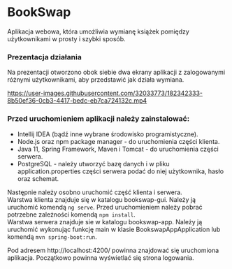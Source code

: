 # BookSwap

Aplikacja webowa, która umożliwia wymianę książek pomiędzy użytkownikami w prosty i szybki sposób.

### Prezentacja działania
Na prezentacji otworzono obok siebie dwa ekrany aplikacji z zalogowanymi różnymi użytkownikami, aby przedstawić jak działa wymiana.




https://user-images.githubusercontent.com/32033773/182342333-8b50ef36-0cb3-4417-bedc-eb7ca724132c.mp4





### Przed uruchomieniem aplikacji należy zainstalować:

  * Intellij IDEA (bądź inne wybrane środowisko programistyczne).
  * Node.js oraz npm package manager - do uruchomienia części klienta.
  * Java 11, Spring Framework, Maven i Tomcat - do uruchomienia części serwera.
  * PostgreSQL - należy utworzyć bazę danych i w pliku application.properties części serwera podać do niej użytkownika, hasło oraz schemat.

Następnie należy osobno uruchomić część klienta i serwera. <br />
Warstwa klienta znajduje się w katalogu bookswap-gui. Należy ją uruchomić komendą `ng serve`. Przed uruchomieniem należy pobrać potrzebne zależności komendą `npm install`. <br />
Warstwa serwera znajduje sie w katalogu bookswap-app. Należy ją uruchomić wykonując funkcję main w klasie BookswapAppApplication lub komendą `mvn spring-boot:run`.<br />

Pod adresem http://localhost:4200/ powinna znajdować się uruchomiona aplikacja. Początkowo powinna wyświetlać się strona logowania.
